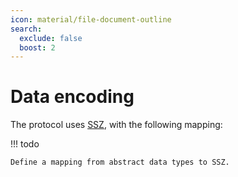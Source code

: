 ```yaml
---
icon: material/file-document-outline
search:
  exclude: false
  boost: 2
---
```


# Data encoding

The protocol uses [SSZ](https://github.com/ethereum/consensus-specs/blob/dev/ssz/simple-serialize.md), with the following mapping:

!!! todo

    Define a mapping from abstract data types to SSZ.